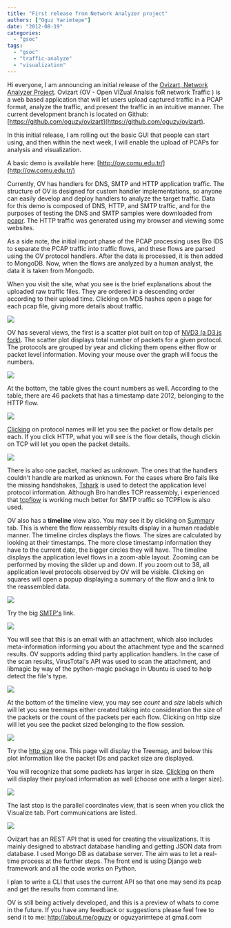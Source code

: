 ```yaml
---
title: "First release from Network Analyzer project"
authors: ["Oguz Yarimtepe"]
date: "2012-08-19"
categories: 
  - "gsoc"
tags: 
  - "gsoc"
  - "traffic-analyze"
  - "visualization"
---
```


Hi everyone, I am announcing an initial release of the [Ovizart, Network Analyzer Project](https://www.honeynet.org/gsoc/slot13). Ovizart (OV - Open VİZual Analsis foR network Traffic ) is a web based application that will let users upload captured traffic in a PCAP format, analyze the traffic, and present the traffic in an intuitive manner. The current development branch is located on Github: [https://github.com/oguzy/ovizart](https://github.com/oguzy/ovizart).

In this initial release, I am rolling out the basic GUI that people can start using, and then within the next week, I will enable the upload of PCAPs for analysis and visualization.

A basic demo is available here: [http://ow.comu.edu.tr/](http://ow.comu.edu.tr/)

Currently, OV has handlers for DNS, SMTP and HTTP application traffic. The structure of OV is designed for custom handler implementations, so anyone can easily develop and deploy handlers to analyze the target traffic. Data for this demo is composed of DNS, HTTP, and SMTP traffic, and for the purposes of testing the DNS and SMTP samples were downloaded from [pcapr](http://www.pcapr.net). The HTTP traffic was generated using my browser and viewing some websites.

As a side note, the initial import phase of the PCAP processing uses Bro IDS to separate the PCAP traffic into traffic flows, and these flows are parsed using the OV protocol handlers. After the data is processed, it is then added to MongoDB. Now, when the flows are analyzed by a human analyst, the data it is taken from Mongodb.

When you visit the site, what you see is the brief explanations about the uploaded raw traffic files. They are ordered in a descending order according to their upload time. Clicking on MD5 hashes open a page for each pcap file, giving more details about traffic.

![](images/drupal_image_909.png)

OV has several views, the first is a scatter plot built on top of [NVD3 (a D3.js fork)](http://nvd3.com/). The scatter plot displays total number of packets for a given protocol. The protocols are grouped by year and clicking them opens either flow or packet level information. Moving your mouse over the graph will focus the numbers.

![](images/drupal_image_910.png)

At the bottom, the table gives the count numbers as well. According to the table, there are 46 packets that has a timestamp date 2012, belonging to the HTTP flow.

![](images/drupal_image_911.png)

[Clicking](http://ow.comu.edu.tr/pcap/af37dbf71ab365833ebcef724b830f2e/http/2012) on protocol names will let you see the packet or flow details per each. If you click HTTP, what you will see is the flow details, though clickin on TCP will let you open the packet details.

![](images/drupal_image_912.png)

There is also one packet, marked as _unknown_. The ones that the handlers couldn't handle are marked as unknown. For the cases where Bro fails like the missing handshakes, [Tshark](http://www.wireshark.org/docs/man-pages/tshark.html) is used to detect the application level protocol information. Although Bro handles TCP reassembly, i experienced that [tcpflow](https://github.com/simsong/tcpflow/wiki/tcpflow-%E2%80%94-A-tcp-ip-session-reassembler) is working much better for SMTP traffic so TCPFlow is also used.

OV also has a **timeline** view also. You may see it by clicking on [Summary](http://ow.comu.edu.tr/pcap/summary/af37dbf71ab365833ebcef724b830f2e/) tab. This is where the flow reassembly results display in a human readable manner. The timeline circles displays the flows. The sizes are calculated by looking at their timestamps. The more close timestamp information they have to the current date, the bigger circles they will have. The timeline displays the application level flows in a zoom-able layout. Zooming can be performed by moving the slider up and down. If you zoom out to 38, all application level protocols observed by OV will be visible. Clicking on squares will open a popup displaying a summary of the flow and a link to the reassembled data.

![](images/drupal_image_913.png)

Try the big [SMTP's](http://ow.comu.edu.tr/pcap/summary/565c93dc541cd15a5f529786c68a2bda/) link.

![](images/drupal_image_915.png)

You will see that this is an email with an attachment, which also includes meta-information informing you about the attachment type and the scanned results. OV supports adding third party application handlers. In the case of the scan results, VirusTotal's API was used to scan the attachment, and libmagic by way of the python-magic package in Ubuntu is used to help detect the file's type.

![](images/drupal_image_916.png)

At the bottom of the timeline view, you may see _count_ and _size_ labels which will let you see treemaps either created taking into consideration the size of the packets or the count of the packets per each flow. Clicking on http size will let you see the packet sized belonging to the flow session.

![](images/drupal_image_917.png)

Try the [http size](http://ow.comu.edu.tr/pcap/visualize/http/size/"") one. This page will display the Treemap, and below this plot information like the packet IDs and packet size are displayed.

You will recognize that some packets has larger in size. [Clicking](http://ow.comu.edu.tr/pcap/info/4762/) on them will display their payload information as well (choose one with a larger size).

![](images/drupal_image_918.png)

The last stop is the parallel coordinates view, that is seen when you click the Visualize tab. Port communications are listed.

![](images/drupal_image_919.png)

Ovizart has an REST API that is used for creating the visualizations. It is mainly designed to abstract database handling and getting JSON data from database. I used Mongo DB as database server. The aim was to let a real-time process at the further steps. The front end is using Django web framework and all the code works on Python.

I plan to write a CLI that uses the current API so that one may send its pcap and get the results from command line.

OV is still being actively developed, and this is a preview of whats to come in the future. If you have any feedback or suggestions please feel free to send it to me: http://about.me/oguzy or oguzyarimtepe at gmail.com
